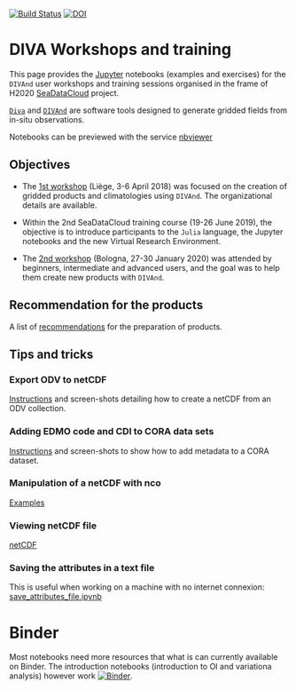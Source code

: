 [![Build Status](https://github.com/gher-ulg/Diva-Workshops/workflows/CI/badge.svg)](https://github.com/gher-ulg/Diva-Workshops/actions)
[![DOI](https://zenodo.org/badge/108153788.svg)](https://zenodo.org/badge/latestdoi/108153788)

# DIVA Workshops and training

This page provides the [Jupyter](https://jupyter.org/) notebooks (examples and exercises) for the `DIVAnd` user workshops and training sessions organised in the frame of H2020 [SeaDataCloud](https://www.seadatanet.org/) project.     

[`Diva`](https://github.com/gher-ulg/DIVA) and [`DIVAnd`](https://github.com/gher-ulg/divand.jl) are software tools designed to generate gridded fields from in-situ observations.

Notebooks can be previewed with the service [nbviewer](https://nbviewer.jupyter.org/github/gher-ulg/Diva-Workshops/tree/master/notebooks/)

## Objectives

* The [1st workshop](https://gher-ulg.github.io/Diva-Workshops/Previous/Diva-workshop-2018-Liege.html) (Liège, 3-6 April 2018) was focused on the creation of gridded products and climatologies using `DIVAnd`. The organizational details are available.

* Within the 2nd SeaDataCloud training course (19-26 June 2019), the objective is to introduce participants to the `Julia` language, the Jupyter notebooks and the new Virtual Research Environment.

* The [2nd workshop](https://gher-ulg.github.io/Diva-Workshops/2020/) (Bologna, 27-30 January 2020) was attended by beginners, intermediate and advanced users, and the goal was to help them create new products with `DIVAnd`.

## Recommendation for the products

A list of [recommendations](./tricks/climato_recommendation.md) for the preparation of products.

## Tips and tricks

### Export ODV to netCDF

[Instructions](./tricks/ODV_netCDF_export.md) and screen-shots detailing how to create a netCDF
from an ODV collection.

### Adding EDMO code and CDI to CORA data sets

[Instructions](./tricks/ODV_EDMO_CDI.md) and screen-shots to show how to add metadata to a CORA
dataset.

### Manipulation of a netCDF with nco

[Examples](./tricks/cutting_netcdf.md)

### Viewing netCDF file

[netCDF](./tricks/netCDV_viewing.md)

### Saving the attributes in a text file

This is useful when working on a machine with no internet connexion:      
[save_attributes_file.ipynb](notebooks/postprocessing/save_attributes_file.ipynb)

# Binder

Most notebooks need more resources that what is can currently available on Binder. The introduction notebooks (introduction to OI and variationa analysis) however work
[![Binder](https://mybinder.org/badge_logo.svg)](https://mybinder.org/v2/gh/gher-ulg/Diva-Workshops/master?filepath=notebooks%2F1-Intro%2F04-OI-variational-analysis-introduction.ipynb).
